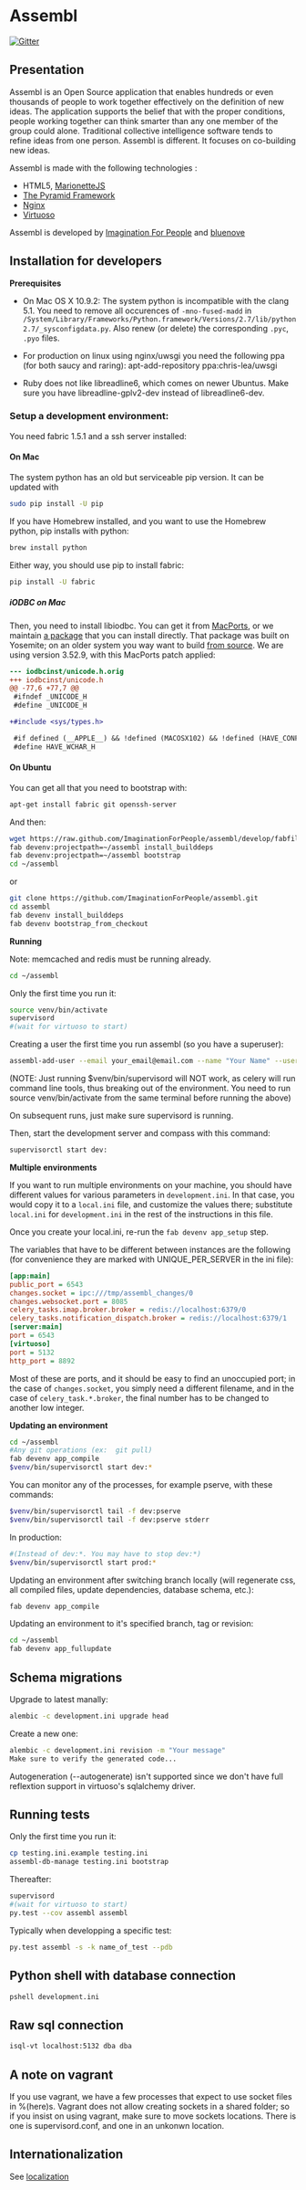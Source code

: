 Assembl
================

[![Gitter](https://badges.gitter.im/Join%20Chat.svg)](https://gitter.im/ImaginationForPeople/assembl?utm_source=badge&utm_medium=badge&utm_campaign=pr-badge&utm_content=body_badge)

Presentation
------------------

Assembl is an Open Source application that enables hundreds or even thousands of people to work together effectively on the definition of new ideas. The application supports the belief that with the proper conditions, people working together can think smarter than any one member of the group could alone. Traditional collective intelligence software tends to refine ideas from one person. Assembl is different. It focuses on co-building new ideas.

Assembl is made with the following technologies :

- HTML5, [MarionetteJS](http://marionettejs.com/)
- [The Pyramid Framework](http://www.pylonsproject.org/)
- [Nginx](http://nginx.org/)
- [Virtuoso](http://virtuoso.openlinksw.com/)

Assembl is developed by [Imagination For People](http://imaginationforpeople.org) and [bluenove](http://bluenove.com)

## Installation for developers

**Prerequisites**

- On Mac OS X 10.9.2: The system python is incompatible with the clang 5.1. You need to remove all occurences of `-mno-fused-madd` in `/System/Library/Frameworks/Python.framework/Versions/2.7/lib/python2.7/_sysconfigdata.py`. Also renew (or delete) the corresponding `.pyc`, `.pyo` files.

- For production on linux using nginx/uwsgi you need the following ppa (for both saucy and raring):
apt-add-repository ppa:chris-lea/uwsgi 

- Ruby does not like libreadline6, which comes on newer Ubuntus. Make sure you have libreadline-gplv2-dev instead of libreadline6-dev.

### Setup a development environment:

You need fabric 1.5.1 and a ssh server installed:

#### On Mac

The system python has an old but serviceable pip version. It can be updated with 

``` sh
sudo pip install -U pip
```

If you have Homebrew installed, and you want to use the Homebrew python, pip installs with python:

``` sh
brew install python
```

Either way, you should use pip to install fabric:

``` sh
pip install -U fabric
```

##### iODBC on Mac

Then, you need to install libiodbc. You can get it from [MacPorts](https://www.macports.org/), or we maintain [a package](http://assembl.coeus.ca/static/wheelhouse/iodbc.pkg) that you can install directly. That package was built on Yosemite; on an older system you way want to build [from source](http://www.iodbc.org/dataspace/iodbc/wiki/iODBC/Downloads). We are using version 3.52.9, with this MacPorts patch applied:

```patch
--- iodbcinst/unicode.h.orig
+++ iodbcinst/unicode.h
@@ -77,6 +77,7 @@
 #ifndef _UNICODE_H
 #define _UNICODE_H

+#include <sys/types.h>

 #if defined (__APPLE__) && !defined (MACOSX102) && !defined (HAVE_CONFIG_H)
 #define HAVE_WCHAR_H
```

#### On Ubuntu

You can get all that you need to bootstrap with:
``` sh
apt-get install fabric git openssh-server
```

And then:

``` sh
wget https://raw.github.com/ImaginationForPeople/assembl/develop/fabfile.py
fab devenv:projectpath=~/assembl install_builddeps
fab devenv:projectpath=~/assembl bootstrap
cd ~/assembl
```

or

``` sh
git clone https://github.com/ImaginationForPeople/assembl.git
cd assembl
fab devenv install_builddeps
fab devenv bootstrap_from_checkout
```

**Running**

Note:  memcached and redis must be running already.

``` sh
cd ~/assembl
```

Only the first time you run it:

``` sh
source venv/bin/activate
supervisord
#(wait for virtuoso to start)
```
Creating a user the first time you run assembl (so you have a superuser):

``` sh
assembl-add-user --email your_email@email.com --name "Your Name" --username desiredusername --password yourpassword development.ini
```

(NOTE: Just running $venv/bin/supervisord will NOT work,
as celery will run command line tools, thus breaking out of the environment.
You need to run source venv/bin/activate from the same terminal before
running the above)

On subsequent runs, just make sure supervisord is running.

Then, start the development server and compass with this command:
``` sh
supervisorctl start dev:
```


**Multiple environments**

If you want to run multiple environments on your machine, you should have different values for various parameters in `development.ini`.
In that case, you would copy it to a `local.ini` file, and customize the values there; substitute `local.ini` for `development.ini` in the rest of the instructions in this file.

Once you create your local.ini, re-run the `fab devenv app_setup` step.

The variables that have to be different between instances are the following (for convenience they are marked with UNIQUE_PER_SERVER in the ini file):

``` ini
[app:main]
public_port = 6543
changes.socket = ipc:///tmp/assembl_changes/0
changes.websocket.port = 8085
celery_tasks.imap.broker.broker = redis://localhost:6379/0
celery_tasks.notification_dispatch.broker = redis://localhost:6379/1
[server:main]
port = 6543
[virtuoso]
port = 5132
http_port = 8892
```

Most of these are ports, and it should be easy to find an unoccupied port; in the case of `changes.socket`, you simply need a different filename, and in the case of `celery_task.*.broker`, the final number has to be changed to another low integer.

**Updating an environment**

``` sh
cd ~/assembl
#Any git operations (ex:  git pull)
fab devenv app_compile
$venv/bin/supervisorctl start dev:*
```
You can monitor any of the processes, for example pserve, with these commands:

``` sh
$venv/bin/supervisorctl tail -f dev:pserve
$venv/bin/supervisorctl tail -f dev:pserve stderr
```

In production:

``` sh
#(Instead of dev:*. You may have to stop dev:*)
$venv/bin/supervisorctl start prod:*
```

Updating an environment after switching branch locally (will regenerate css,
 all compiled files, update dependencies, database schema, etc.):

``` sh
fab devenv app_compile
```

Updating an environment to it's specified branch, tag or revision:

``` sh
cd ~/assembl
fab devenv app_fullupdate
```

Schema migrations
-----------------

Upgrade to latest manally:

``` sh
alembic -c development.ini upgrade head
```

Create a new one:

``` sh
alembic -c development.ini revision -m "Your message"
Make sure to verify the generated code...
```
Autogeneration (--autogenerate) isn't supported since we don't have full reflextion support in virtuoso's sqlalchemy driver.

Running tests
-------------
Only the first time you run it:

``` sh
cp testing.ini.example testing.ini
assembl-db-manage testing.ini bootstrap
```

Thereafter:
``` sh
supervisord
#(wait for virtuoso to start)
py.test --cov assembl assembl
```

Typically when developping a specific test:
``` sh
py.test assembl -s -k name_of_test --pdb
```

Python shell with database connection
-------------------------------------

``` sh
pshell development.ini
```

Raw sql connection
------------------

``` sh
isql-vt localhost:5132 dba dba
```

A note on vagrant
-----------------

If you use vagrant, we have a few processes that expect to use socket files in %(here)s. Vagrant does not allow creating sockets in a shared folder; so if you insist on using vagrant, make sure to move sockets locations. There is one is supervisord.conf, and one in an unkonwn location.


## Internationalization

See [localization](https://github.com/ImaginationForPeople/assembl/blob/develop/doc/localization.md)

